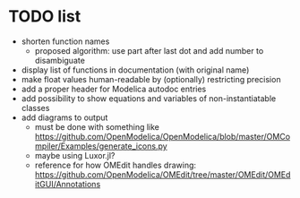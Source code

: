 # TODO list

* shorten function names
  * proposed algorithm: use part after last dot and add number to disambiguate
* display list of functions in documentation (with original name)
* make float values human-readable by (optionally) restricting precision
* add a proper header for Modelica autodoc entries
* add possibility to show equations and variables of non-instantiatable classes
* add diagrams to output
  * must be done with something like https://github.com/OpenModelica/OpenModelica/blob/master/OMCompiler/Examples/generate_icons.py
  * maybe using Luxor.jl?
  * reference for how OMEdit handles drawing: https://github.com/OpenModelica/OMEdit/tree/master/OMEdit/OMEditGUI/Annotations
